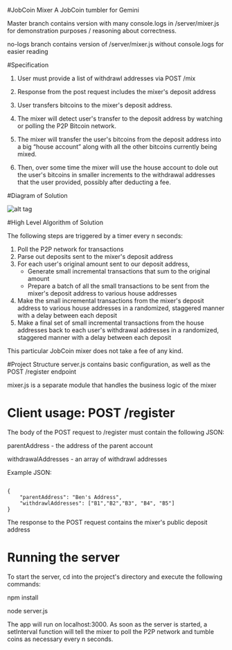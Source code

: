 #JobCoin Mixer
A JobCoin tumbler for Gemini 

Master branch contains version with many console.logs in /server/mixer.js for demonstration purposes / reasoning about correctness.

no-logs branch contains version of /server/mixer.js without console.logs for easier reading

#Specification
1. User must provide a list of withdrawl addresses via POST /mix

2. Response from the post request includes the mixer's deposit address

3. User transfers bitcoins to the mixer's deposit address.

4. The mixer will detect user's transfer to the deposit address by watching or polling the P2P Bitcoin network.

5.	The mixer will transfer the user's bitcoins from the deposit address into a big “house account” along with all the other bitcoins currently being mixed. 

6.	Then, over some time the mixer will use the house account to dole out the user's bitcoins in smaller increments to the withdrawal addresses that the user provided, possibly after deducting a fee.

#Diagram of Solution

![alt tag](flowchart.png)


#High Level Algorithm of Solution

The following steps are triggered by a timer every n seconds:

1. Poll the P2P network for transactions
2. Parse out deposits sent to the mixer's deposit address
3. For each user's original amount sent to our deposit address,
     * Generate small incremental transactions that sum to the original amount
     * Prepare a batch of all the small transactions to be sent from the mixer's deposit address to various house addresses
4. Make the small incremental transactions from the mixer's deposit address to various house addresses in a randomized, staggered manner with a delay between each deposit
5. Make a final set of small incremental transactions from the house addresses back to each user's withdrawal addresses in a randomized, staggered manner with a delay between each deposit

This particular JobCoin mixer does not take a fee of any kind.

#Project Structure
server.js contains basic configuration, as well as the POST /register endpoint

mixer.js is a separate module that handles the business logic of the mixer

# Client usage: POST /register

The body of the POST request to /register must contain the following JSON:

parentAddress - the address of the parent account

withdrawalAddresses - an array of withdrawl addresses


Example JSON:

<pre><code>
{
	"parentAddress": "Ben's Address",
	"withdrawlAddresses": ["B1","B2","B3", "B4", "B5"]
}
</code></pre>

The response to the POST request contains the mixer's public deposit address

# Running the server

To start the server, cd into the project's directory and execute the following
commands:

npm install

node server.js

The app will run on localhost:3000. As soon as the server is started, a setInterval function will
tell the mixer to poll the P2P network and tumble coins as necessary every n seconds.

